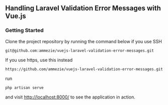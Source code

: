 ## Handling Laravel Validation Error Messages with Vue.js

### Getting Started

Clone the project repository by running the command below if you use SSH

`git@github.com:ammezie/vuejs-laravel-validation-error-messages.git`

If you use https, use this instead

`https://github.com/ammezie/vuejs-laravel-validation-error-messages.git`

run

`php artisan serve`

and visit [http://localhost:8000/](http://localhost:8000/) to see the application in action.
